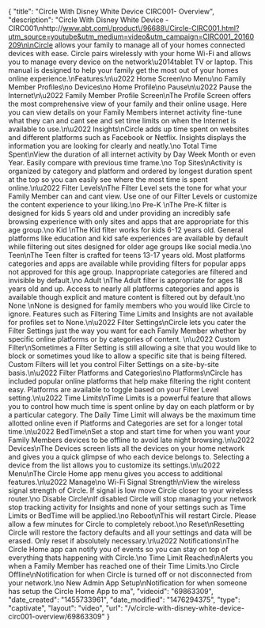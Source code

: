 {
    "title": "Circle With Disney White Device CIRC001- Overview",
    "description": "Circle With Disney White Device - CIRC001\nhttp:\/\/www.abt.com\/product\/96688\/Circle-CIRC001.html?utm_source=youtube&utm_medium=video&utm_campaign=CIRC001_20160209\n\nCircle allows your family to manage all of your homes connected devices with ease. Circle pairs wirelessly with your home Wi-Fi and allows you to manage every device on the network\u2014tablet TV or laptop. This manual is designed to help your family get the most out of your homes online experience.\nFeatures:\n\u2022 Home Screen\no Menu\no Family Member Profiles\no Devices\no Home Profile\no Pause\n\u2022 Pause the Internet\n\u2022 Family Member Profile Screen\nThe Profile Screen offers the most comprehensive view of your family and their online usage. Here you can view details on your Family Members internet activity fine-tune what they can and cant see and set time limits on when the Internet is available to use.\n\u2022 Insights\nCircle adds up time spent on websites and different platforms such as Facebook or Netflix. Insights displays the information you are looking for clearly and neatly.\no Total Time Spent\nView the duration of all internet activity by Day Week Month or even Year. Easily compare with previous time frame.\no Top Sites\nActivity is organized by category and platform and ordered by longest duration spent at the top so you can easily see where the most time is spent online.\n\u2022 Filter Levels\nThe Filter Level sets the tone for what your Family Member can and cant view. Use one of our Filter Levels or customize the content experience to your liking.\no Pre-K \nThe Pre-K filter is designed for kids 5 years old and under providing an incredibly safe browsing experience with only sites and apps that are appropriate for this age group.\no Kid \nThe Kid filter works for kids 6-12 years old. General platforms like education and kid safe experiences are available by default while filtering out sites designed for older age groups like social media.\no Teen\nThe Teen filter is crafted for teens 13-17 years old. Most platforms categories and apps are available while providing filters for popular apps not approved for this age group. Inappropriate categories are filtered and invisible by default.\no Adult \nThe Adult filter is appropriate for ages 18 years old and up. Access to nearly all platforms categories and apps is available though explicit and mature content is filtered out by default.\no None \nNone is designed for family members who you would like Circle to ignore. Features such as Filtering Time Limits and Insights are not available for profiles set to None.\n\u2022 Filter Settings\nCircle lets you cater the Filter Settings just the way you want for each Family Member whether by specific online platforms or by categories of content. \n\u2022 Custom Filter\nSometimes a Filter Setting is still allowing a site that you would like to block or sometimes youd like to allow a specific site that is being filtered. Custom Filters will let you control Filter Settings on a site-by-site basis.\n\u2022 Filter Platforms and Categories\no Platforms\nCircle has included popular online platforms that help make filtering the right content easy. Platforms are available to toggle based on your Filter Level setting.\n\u2022 Time Limits\nTime Limits is a powerful feature that allows you to control how much time is spent online by day on each platform or by a particular category. The Daily Time Limit will always be the maximum time allotted online even if Platforms and Categories are set for a longer total time.\n\u2022 BedTime\nSet a stop and start time for when you want your Family Members devices to be offline to avoid late night browsing.\n\u2022 Devices\nThe Devices screen lists all the devices on your home network and gives you a quick glimpse of who each device belongs to. Selecting a device from the list allows you to customize its settings.\n\u2022 Menu\nThe Circle Home app menu gives you access to additional features.\n\u2022 Manage\no Wi-Fi Signal Strength\nView the wireless signal strength of Circle. If signal is low move Circle closer to your wireless router.\no Disable Circle\nIf disabled Circle will stop managing your network stop tracking activity for Insights and none of your settings such as Time Limits or BedTime will be applied.\no Reboot\nThis will restart Circle. Please allow a few minutes for Circle to completely reboot.\no Reset\nResetting Circle will restore the factory defaults and all your settings and data will be erased. Only reset if absolutely necessary.\n\u2022 Notifications\nThe Circle Home app can notify you of events so you can stay on top of everything thats happening with Circle.\no Time Limit Reached\nAlerts you when a Family Member has reached one of their Time Limits.\no Circle Offline\nNotification for when Circle is turned off or not disconnected from your network.\no New Admin App Setup\nNotification for when someone has setup the Circle Home App to ma",
    "videoid": "69863309",
    "date_created": "1455733961",
    "date_modified": "1476294375",
    "type": "captivate",
    "layout": "video",
    "url": "\/v\/circle-with-disney-white-device-circ001-overview\/69863309"
}